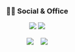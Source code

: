 <div align="center">
	<h3> 👨‍💻 Social & Office </h3>
</div>
<div align="center">
	<a href="https://www.linkedin.com/in/seongryong-lim-962a0330a/"><img src="https://img.shields.io/badge/LinkedIn-0077B5?style=for-the-badge&logo=linkedin&logoColor=white" /></a>
 	<a href="https://nebulous-visor-f4e.notion.site/Portfolio-6084da86f40248f2bfaf2cea0911b065"><img src="https://img.shields.io/badge/Notion-000000?style=for-the-badge&logo=notion&logoColor=white" /></a>
</div>
<br>

<div align=center>
	<img src="https://github-readme-stats.vercel.app/api/top-langs/?username=ryongseong&layout=compact&theme=midnight-purple" />
	&nbsp;&nbsp;
	<a href="https://solved.ac/xmssnsk"><img src="http://mazassumnida.wtf/api/v2/generate_badge?boj=xmssnsk&theme=dark"/></a>
</div>
